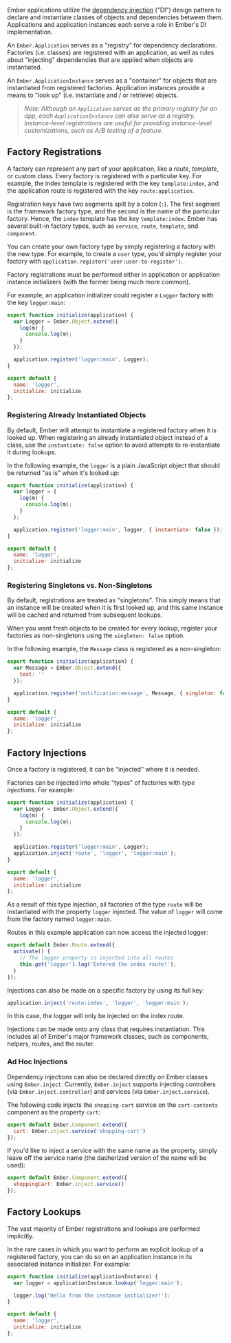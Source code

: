 Ember applications utilize the [dependency
injection](https://en.wikipedia.org/wiki/Dependency_injection) ("DI") design
pattern to declare and instantiate classes of objects and dependencies between
them. Applications and application instances each serve a role in Ember's DI
implementation.

An `Ember.Application` serves as a "registry" for dependency declarations.
Factories (i.e. classes) are registered with an application, as well as rules
about "injecting" dependencies that are applied when objects are instantiated.

An `Ember.ApplicationInstance` serves as a "container" for objects that are
instantiated from registered factories. Application instances provide a means to
"look up" (i.e. instantiate and / or retrieve) objects.

> _Note: Although an `Application` serves as the primary registry for an app,
each `ApplicationInstance` can also serve as a registry. Instance-level
registrations are useful for providing instance-level customizations, such as
A/B testing of a feature._

## Factory Registrations

A factory can represent any part of your application, like a _route_,
_template_, or custom class. Every factory is registered with a particular key.
For example, the index template is registered with the key `template:index`, and
the application route is registered with the key `route:application`.

Registration keys have two segments split by a colon (`:`). The first segment is
the framework factory type, and the second is the name of the particular
factory. Hence, the `index` template has the key `template:index`. Ember has
several built-in factory types, such as `service`, `route`, `template`, and
`component`.

You can create your own factory type by simply registering a factory with the
new type. For example, to create a `user` type, you'd simply register your
factory with `application.register('user:user-to-register')`.

Factory registrations must be performed either in application or application
instance initializers (with the former being much more common).

For example, an application initializer could register a `Logger` factory with
the key `logger:main`:

```javascript {data-filename=app/initializers/logger.js}
export function initialize(application) {
  var Logger = Ember.Object.extend({
    log(m) {
      console.log(m);
    }
  });

  application.register('logger:main', Logger);
}

export default {
  name: 'logger',
  initialize: initialize
};
```

### Registering Already Instantiated Objects

By default, Ember will attempt to instantiate a registered factory when it is
looked up. When registering an already instantiated object instead of a class,
use the `instantiate: false` option to avoid attempts to re-instantiate it
during lookups.

In the following example, the `logger` is a plain JavaScript object that should
be returned "as is" when it's looked up:

```javascript {data-filename=app/initializers/logger.js}
export function initialize(application) {
  var logger = {
    log(m) {
      console.log(m);
    }
  };

  application.register('logger:main', logger, { instantiate: false });
}

export default {
  name: 'logger',
  initialize: initialize
};
```

### Registering Singletons vs. Non-Singletons

By default, registrations are treated as "singletons". This simply means that
an instance will be created when it is first looked up, and this same instance
will be cached and returned from subsequent lookups.

When you want fresh objects to be created for every lookup, register your
factories as non-singletons using the `singleton: false` option.

In the following example, the `Message` class is registered as a non-singleton:

```javascript {data-filename=app/initializers/logger.js}
export function initialize(application) {
  var Message = Ember.Object.extend({
    text: ''
  });

  application.register('notification:message', Message, { singleton: false });
}

export default {
  name: 'logger',
  initialize: initialize
};
```

## Factory Injections

Once a factory is registered, it can be "injected" where it is needed.

Factories can be injected into whole "types" of factories with *type
injections*. For example:

```javascript {data-filename=app/initializers/logger.js}
export function initialize(application) {
  var Logger = Ember.Object.extend({
    log(m) {
      console.log(m);
    }
  });

  application.register('logger:main', Logger);
  application.inject('route', 'logger', 'logger:main');
}

export default {
  name: 'logger',
  initialize: initialize
};
```

As a result of this type injection, all factories of the type `route` will be
instantiated with the property `logger` injected. The value of `logger` will
come from the factory named `logger:main`.

Routes in this example application can now access the injected logger:

```javascript {data-filename=app/routes/index.js}
export default Ember.Route.extend({
  activate() {
    // The logger property is injected into all routes
    this.get('logger').log('Entered the index route!');
  }
});
```

Injections can also be made on a specific factory by using its full key:

```javascript
application.inject('route:index', 'logger', 'logger:main');
```

In this case, the logger will only be injected on the index route.

Injections can be made onto any class that requires instantiation. This includes
all of Ember's major framework classes, such as components, helpers, routes, and
the router.

### Ad Hoc Injections

Dependency injections can also be declared directly on Ember classes using
`Ember.inject`. Currently, `Ember.inject` supports injecting controllers (via
`Ember.inject.controller`) and services (via `Ember.inject.service`).

The following code injects the `shopping-cart` service on the `cart-contents`
component as the property `cart`:

```javascript {data-filename=app/components/cart-contents.js}
export default Ember.Component.extend({
  cart: Ember.inject.service('shopping-cart')
});
```

If you'd like to inject a service with the same name as the property, simply
leave off the service name (the dasherized version of the name will be used):

```javascript {data-filename=app/components/cart-contents.js}
export default Ember.Component.extend({
  shoppingCart: Ember.inject.service()
});
```

## Factory Lookups

The vast majority of Ember registrations and lookups are performed implicitly.

In the rare cases in which you want to perform an explicit lookup of a
registered factory, you can do so on an application instance in its associated
instance initializer. For example:

```javascript {data-filename=app/instance-initializers/logger.js}
export function initialize(applicationInstance) {
  var logger = applicationInstance.lookup('logger:main');

  logger.log('Hello from the instance initializer!');
}

export default {
  name: 'logger',
  initialize: initialize
};
```

<!-- eof - needed for pages that end in a code block  -->
